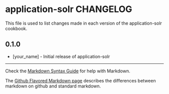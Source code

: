 application-solr CHANGELOG
==========================

This file is used to list changes made in each version of the application-solr cookbook.

0.1.0
-----
- [your_name] - Initial release of application-solr

- - -
Check the [Markdown Syntax Guide](http://daringfireball.net/projects/markdown/syntax) for help with Markdown.

The [Github Flavored Markdown page](http://github.github.com/github-flavored-markdown/) describes the differences between markdown on github and standard markdown.
